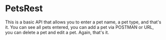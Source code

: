# PetsRest

This is a basic API that allows you to enter a pet name, a pet type, and that's it. You can see all pets entered, you can add a pet via POSTMAN or URL, you can delete a pet and edit a pet. Again, that's it. 

